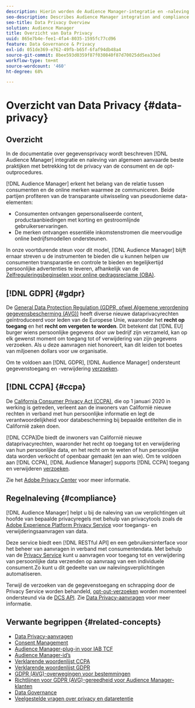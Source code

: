 ```yaml
---
description: Hierin worden de Audience Manager-integratie en -naleving beschreven met algemeen aanvaarde best practices in verband met de privacy van de consument en opt-outprocedures.
seo-description: Describes Audience Manager integration and compliance with generally accepted best practices related to consumer privacy and opt-out procedures.
seo-title: Data Privacy Overview
solution: Audience Manager
title: Overzicht van Data Privacy
uuid: 865e7b4e-fee1-4fa4-8035-1595fc77cd96
feature: Data Governance & Privacy
exl-id: 051de369-e762-49fb-b65f-6faf94db48a4
source-git-commit: 8bee593d0359f87f030840f87d70025dd5ea33ed
workflow-type: tm+mt
source-wordcount: '460'
ht-degree: 68%

---
```


# Overzicht van Data Privacy {#data-privacy}

## Overzicht

In de documentatie over gegevensprivacy wordt beschreven [!DNL Audience Manager] integratie en naleving van algemeen aanvaarde beste praktijken met betrekking tot de privacy van de consument en de opt-outprocedures.

[!DNL Audience Manager] erkent het belang van de relatie tussen consumenten en de online merken waarmee ze communiceren. Beide partijen profiteren van de transparante uitwisseling van pseudonieme data-elementen:

* Consumenten ontvangen gepersonaliseerde content, productaanbiedingen met korting en gestroomlijnde gebruikerservaringen.
* De merken ontvangen essentiële inkomstenstromen die meervoudige online bedrijfsmodellen ondersteunen.

In onze voortdurende steun voor dit model, [!DNL Audience Manager] blijft ernaar streven u de instrumenten te bieden die u kunnen helpen uw consumenten transparantie en controle te bieden en tegelijkertijd persoonlijke advertenties te leveren, afhankelijk van de [Zelfreguleringsbeginselen voor online gedragsreclame (OBA)](https://www.iab.com/news/self-regulatory-principles-for-online-behavioral-advertising/).

## [!DNL GDPR] {#gdpr}

De [General Data Protection Regulation (GDPR, ofwel Algemene verordening gegevensbescherming (AVG))](https://gdpr.eu/data-privacy/) heeft diverse nieuwe dataprivacyrechten geïntroduceerd voor leden van de Europese Unie, waaronder het **recht op toegang** en het **recht om vergeten te worden**. Dit betekent dat [!DNL EU] burger wiens persoonlijke gegevens door uw bedrijf zijn verzameld, kan op elk gewenst moment om toegang tot of verwijdering van zijn gegevens verzoeken. Als u deze aanvragen niet honoreert, kan dit leiden tot boetes van miljoenen dollars voor uw organisatie.

Om te voldoen aan [!DNL GDPR], [!DNL Audience Manager] ondersteunt gegevenstoegang en -verwijdering [verzoeken](data-privacy-requests.md).

## [!DNL CCPA] {#ccpa}

De [California Consumer Privacy Act (CCPA)](https://www.caprivacy.org/about), die op 1 januari 2020 in werking is getreden, verleent aan de inwoners van Californië nieuwe rechten in verband met hun persoonlijke informatie en legt de verantwoordelijkheid voor databescherming bij bepaalde entiteiten die in Californië zaken doen.

[!DNL CCPA]De biedt de inwoners van Californië nieuwe dataprivacyrechten, waaronder het recht op toegang tot en verwijdering van hun persoonlijke data, en het recht om te weten of hun persoonlijke data worden verkocht of openbaar gemaakt (en aan wie). Om te voldoen aan [!DNL CCPA], [!DNL Audience Manager] supports [!DNL CCPA] toegang en verwijderen [verzoeken](data-privacy-requests.md).

Zie het [Adobe Privacy Center](https://www.adobe.com/nl/privacy/opt-out.html) voor meer informatie.

## Regelnaleving {#compliance}

[!DNL Audience Manager] helpt u bij de naleving van uw verplichtingen uit hoofde van bepaalde privacyregels met behulp van privacytools zoals de [Adobe Experience Platform Privacy Service](https://experienceleague.adobe.com/docs/experience-platform/privacy/home.html?lang=en) voor toegangs- en verwijderingsaanvragen van data.

Deze service biedt een [!DNL RESTful API] en een gebruikersinterface voor het beheer van aanvragen in verband met consumentendata. Met behulp van de [Privacy Service](https://experienceleague.adobe.com/docs/experience-platform/privacy/home.html?lang=en) kunt u aanvragen voor toegang tot en verwijdering van persoonlijke data verzenden op aanvraag van een individuele consument.Zo kunt u dit gedeelte van uw nalevingsverplichtingen automatiseren.

Terwijl de verzoeken van de gegevenstoegang en schrapping door de Privacy Service worden behandeld, [opt-out-verzoeken](data-privacy-requests.md#opt-out-requests) worden momenteel ondersteund via de [DCS API](../../api/dcs-intro/dcs-api-reference/dcs-api-reference-overview.md). Zie [Data Privacy-aanvragen](data-privacy-requests.md) voor meer informatie.

## Verwante begrippen {#related-concepts}

* [Data Privacy-aanvragen](data-privacy-requests.md)
* [Consent Management](data-privacy-consent.md)
* [Audience Manager-plug-in voor IAB TCF](aam-iab-plugin.md)
* [Audience Manager-id’s](data-privacy-ids.md)
* [Verklarende woordenlijst CCPA](aam-ccpa-glossary.md)
* [Verklarende woordenlijst GDPR](aam-gdpr-glossary.md)
* [GDPR (AVG)-overwegingen voor bestemmingen](aam-gdpr-partners.md)
* [Richtlijnen voor GDPR (AVG)-gereedheid voor Audience Manager-klanten](aam-gdpr-readiness.md)
* [Data Governance](data-governance.md)
* [Veelgestelde vragen over privacy en dataretentie](../../faq/faq-privacy.md)
